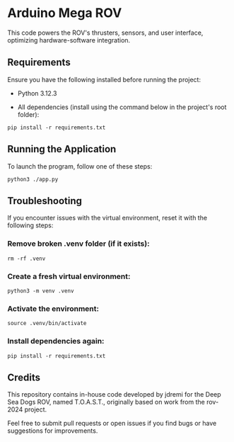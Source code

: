 # Arduino Mega ROV

This code powers the ROV's thrusters, sensors, and user interface, optimizing hardware-software 
integration.


## Requirements

Ensure you have the following installed before running the project:

* Python 3.12.3

* All dependencies (install using the command below in the project's root folder):

~~~
pip install -r requirements.txt
~~~


## Running the Application
To launch the program, follow one of these steps:
~~~
python3 ./app.py
~~~


## Troubleshooting
If you encounter issues with the virtual environment, reset it with the following steps:

### Remove broken .venv folder (if it exists):
~~~
rm -rf .venv
~~~

### Create a fresh virtual environment:
~~~
python3 -m venv .venv
~~~

### Activate the environment:
~~~
source .venv/bin/activate
~~~

### Install dependencies again:
~~~
pip install -r requirements.txt
~~~


## Credits
This repository contains in-house code developed by jdremi for the Deep Sea Dogs ROV, named T.O.A.S.T., originally based on work
from the rov-2024 project. 

Feel free to submit pull requests or open issues if you find bugs or have suggestions for improvements.
